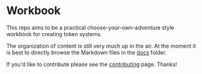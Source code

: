 # Workbook

This repo aims to be a practical choose-your-own-adventure style workbook for creating token systems.

The organization of content is still very much up in the air. At the moment it is best to directly browse the Markdown files in the [docs](docs) folder.

If you'd like to contribute please see the [contributing](docs/meta-contributing.md) page. Thanks!
